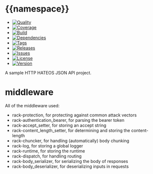 {{namespace}}
========

  - [![Quality](http://img.shields.io/codeclimate/github/{{author}}/{{namespace}}.svg?style=flat-square)](https://codeclimate.com/github/{{author}}/{{namespace}})
  - [![Coverage](http://img.shields.io/codeclimate/coverage/github/{{author}}/{{namespace}}.svg?style=flat-square)](https://codeclimate.com/github/{{author}}/{{namespace}})
  - [![Build](http://img.shields.io/travis-ci/{{author}}/{{namespace}}.svg?style=flat-square)](https://travis-ci.org/{{author}}/{{namespace}})
  - [![Dependencies](http://img.shields.io/gemnasium/{{author}}/{{namespace}}.svg?style=flat-square)](https://gemnasium.com/{{author}}/{{namespace}})
  - [![Tags](http://img.shields.io/github/tag/{{author}}/{{namespace}}.svg?style=flat-square)](http://github.com/{{author}}/{{namespace}}/tags)
  - [![Releases](http://img.shields.io/github/release/{{author}}/{{namespace}}.svg?style=flat-square)](http://github.com/{{author}}/{{namespace}}/releases)
  - [![Issues](http://img.shields.io/github/issues/{{author}}/{{namespace}}.svg?style=flat-square)](http://github.com/{{author}}/{{namespace}}/issues)
  - [![License](http://img.shields.io/badge/license-MIT-brightgreen.svg?style=flat-square)](http://opensource.org/licenses/MIT)
  - [![Version](http://img.shields.io/badge/version-1.0.0-blue.svg?style=flat-square)](http://github.com/{{author}}/{{namespace}})


A sample HTTP HATEOS JSON API project.


middleware
==========

All of the middleware used:

  - rack-protection, for protecting against common attack vectors
  - rack-authentication_bearer, for parsing the bearer token
  - rack-accept_setter, for storing an accept string
  - rack-content_length_setter, for determining and storing the content-length
  - rack-chuncker, for handling (automatically) body chunking
  - rack-log, for storing a global logger
  - rack-runtime, for storing the runtime
  - rack-dispatch, for handling routing
  - rack-body_serializer, for serializing the body of responses
  - rack-body_deserializer, for deserializing inputs in requests
